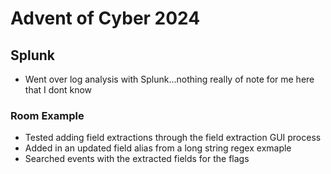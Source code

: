 # Advent of Cyber 2024

## Splunk

- Went over log analysis with Splunk...nothing really of note for me here that I dont know

### Room Example

- Tested adding field extractions through the field extraction GUI process
- Added in an updated field alias from a long string regex exmaple
- Searched events with the extracted fields for the flags
